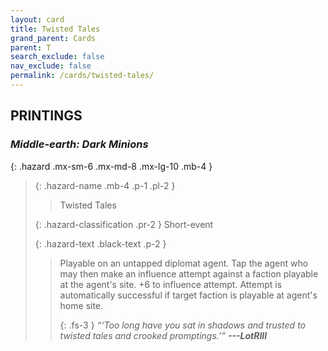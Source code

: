 ```yaml
---
layout: card
title: Twisted Tales
grand_parent: Cards
parent: T
search_exclude: false
nav_exclude: false
permalink: /cards/twisted-tales/
---
```


## PRINTINGS


### _Middle-earth: Dark Minions_

{: .hazard .mx-sm-6 .mx-md-8 .mx-lg-10 .mb-4 }
> {: .hazard-name .mb-4 .p-1 .pl-2 }
> > <div class="hazard-mp"></div>
> > <div class="card-name">Twisted Tales</div>
>
> {: .hazard-classification .pr-2 }
> Short-event
>
> {: .hazard-text .black-text .p-2 }
> > Playable on an untapped diplomat agent. Tap the agent who may then make an influence attempt against a faction playable at the agent's site. +6 to influence attempt. Attempt is automatically successful if target faction is playable at agent's home site.   
> > 
> > {: .fs-3 } 
> > _“‘Too long have you sat in shadows and trusted to twisted tales and crooked promptings.’”_ ***---&#65279;LotRIII*** 
>
